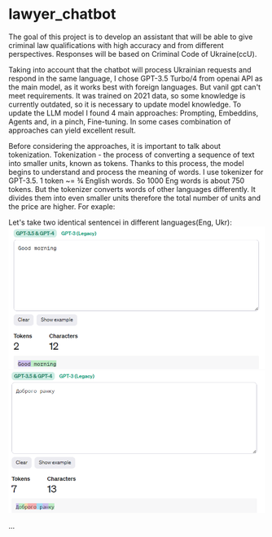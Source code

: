 # lawyer_chatbot

The goal of this project is to develop an assistant that will be able to give criminal law qualifications with high accuracy and from different perspectives. Responses will be based on Criminal Code of Ukraine(ccU).



Taking into account that the chatbot will process Ukrainian requests and respond in the same language, I chose GPT-3.5 Turbo/4 from openai API as the main model, as it works best with foreign languages. But vanil gpt can't meet requirements. It was trained on 2021 data, so some knowledge is currently outdated, so it is necessary to update model knowledge. 
To update the LLM model I found 4 main approaches: Prompting, Embeddins, Agents and, in a pinch, Fine-tuning. In some cases combination of approaches can yield excellent result.

Before considering the approaches, it is important to talk about tokenization. 
Tokenization - the process of converting a sequence of text into smaller units, known as tokens. Thanks to this process, the model begins to understand and process the meaning of words. I use tokenizer for GPT-3.5.
1 token ~= ¾ English words. So 1000 Eng words is about 750 tokens. But the tokenizer converts words of other languages differently. It divides them into even smaller units therefore the total number of units and the price are higher. For exaple:

Let's take two identical sentenceі in different languages(Eng, Ukr):
<img src="images/good_morning_eng.png"> <img src="images/good_morning_ukr.png">


...
